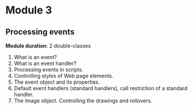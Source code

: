 # Module 3

## Processing events

**Module duration**: 2 double-classes

1. What is an event?
2. What is an event handler?
3. Processing events in scripts.
4. Controlling styles of Web page elements.
5. The event object and its properties.
6. Default event handlers (standard handlers), call restriction of a standard handler.
7. The Image object. Controlling the drawings and rollovers.

